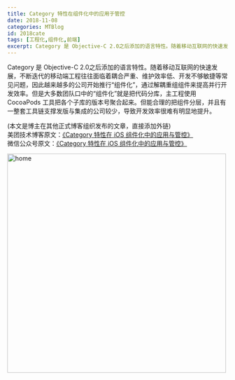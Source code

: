 ```yaml
---
title: Category 特性在组件化中的应用于管控
date: 2018-11-08
categories: MTBlog
id: 2018cate
tags: [工程化,组件化,前端]
excerpt: Category 是 Objective-C 2.0之后添加的语言特性。随着移动互联网的快速发展，不断迭代的移动端工程往往面临着耦合严重、维护效率低、开发不够敏捷等常见问题，因此越来越多的公司开始推行“组件化”，通过解耦重组组件来提高并行开发效率。但是大多数团队口中的“组件化”就是把代码分库，主工程使用 CocoaPods 工具把各个子库的版本号聚合起来。但能合理的把组件分层，并且有一整套工具链支撑发版与集成的公司较少，导致开发效率很难有明显地提升。
---
```


Category 是 Objective-C 2.0之后添加的语言特性。随着移动互联网的快速发展，不断迭代的移动端工程往往面临着耦合严重、维护效率低、开发不够敏捷等常见问题，因此越来越多的公司开始推行“组件化”，通过解耦重组组件来提高并行开发效率。但是大多数团队口中的“组件化”就是把代码分库，主工程使用 CocoaPods 工具把各个子库的版本号聚合起来。但能合理的把组件分层，并且有一整套工具链支撑发版与集成的公司较少，导致开发效率很难有明显地提升。

(本文是博主在其他正式博客组织发布的文章，直接添加外链)<br >
美团技术博客原文：[《Category 特性在 iOS 组件化中的应用与管控》](https://tech.meituan.com/2018/11/08/ios-category-module-communicate.html)<br />
微信公众号原文：[《Category 特性在 iOS 组件化中的应用与管控》](https://mp.weixin.qq.com/s/5ucpVa6ku4b9_pfMP9CqlQ)

<img src="/images/blog/2018cate/2018cate_01.png" alt="home" width="500"/>
